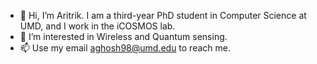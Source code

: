 - 👋 Hi, I’m Aritrik. I am a third-year PhD student in Computer Science at UMD, and I work in the iCOSMOS lab.
- 👀 I’m interested in Wireless and Quantum sensing.
- 📫 Use my email aghosh98@umd.edu to reach me. 

<!---
garitrik/garitrik is a ✨ special ✨ repository because its `README.md` (this file) appears on your GitHub profile.
You can click the Preview link to take a look at your changes.
--->
